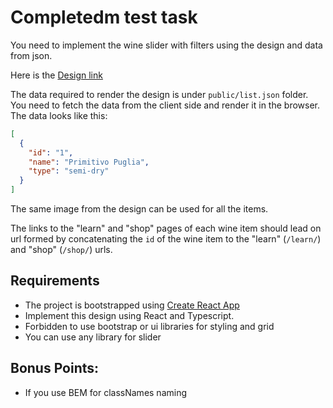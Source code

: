 # Completedm test task

You need to implement the wine slider with filters using the design and data from json. 

Here is the [Design link](https://www.figma.com/file/hgivuPu9HpDkxWqQunx8vz/Untitled?node-id=0%3A1&t=x0JoJZEahDARlToS-0)

The data required to render the design is under `public/list.json` folder. You need to fetch the data from the client side and render it in the browser. The data looks like this:

```json
[
  {
    "id": "1",
    "name": "Primitivo Puglia",
    "type": "semi-dry"
  }
]
```

The same image from the design can be used for all the items.

The links to the "learn" and "shop" pages of each wine item should lead on url formed by concatenating the `id` of the wine item to the "learn" (`/learn/`) and "shop" (`/shop/`) urls.


## Requirements
- The project is bootstrapped using [Create React App](https://github.com/facebook/create-react-app)
- Implement this design using React and Typescript.
- Forbidden to use bootstrap or ui libraries for styling and grid
- You can use any library for slider


## Bonus Points:
- If you use BEM for classNames naming
